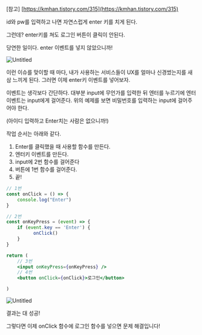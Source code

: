 [참고] [https://kmhan.tistory.com/315](https://kmhan.tistory.com/315)

id와 pw를 입력하고 나면 자연스럽게 enter 키를 치게 된다.

그런데? enter키를 쳐도 로그인 버튼이 클릭이 안된다. 

당연한 일이다. enter 이벤트를 넣지 않았으니까!

![Untitled](https://s3-us-west-2.amazonaws.com/secure.notion-static.com/f9320908-28ee-41d3-a942-9941d62dbb27/Untitled.png)

이런 이슈를 맞이할 때 마다, 내가 사용하는 서비스들이 UX를 얼마나 신경썼는지를 새삼 느끼게 된다. 그러면 이제 enter키 이벤트를 넣어보자.

이벤트는 생각보다 간단하다. 대부분 input에 무언가를 입력한 뒤 엔터를 누르기에 엔터 이벤트는 input에게 걸어준다. 위의 예제를 보면 비밀번호를 입력하는 input에 걸어주어야 한다.

(아이디 입력하고 Enter치는 사람은 없으니까!)

작업 순서는 아래와 같다.

1. Enter를 클릭했을 때 사용할 함수를 만든다.
2. 엔터키 이벤트를 만든다.
3. input에 2번 함수를 걸어준다
4. 버튼에 1번 함수를 걸어준다.
5. 끝!

```jsx
// 1번
const onClick = () => {
	console.log("Enter")
}

// 2번
const onKeyPress = (event) => {
    if (event.key == 'Enter') {
          onClick()
    }
}

return (
	// 3번
	<input onKeyPress={onKeyPress} />
	// 4번
	<button onClick={onClick}>로그인</button>

)
```

![Untitled](https://s3-us-west-2.amazonaws.com/secure.notion-static.com/1c77775a-28ad-49b8-aba2-0e0d5021f82a/Untitled.png)

결과는 대 성공!

그렇다면 이제 onClick 함수에 로그인 함수를 넣으면 문제 해결입니다!